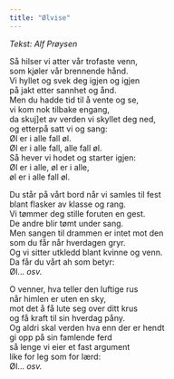 ```yaml
---
title: "Ølvise"
---
```


_Tekst: Alf Prøysen_

Så hilser vi atter vår trofaste venn,  
som kjøler vår brennende hånd.  
Vi hyllet og svek deg igjen og igjen  
på jakt etter sannhet og ånd.  
Men du hadde tid til å vente og se,  
vi kom nok tilbake engang,  
da skuj]et av verden vi skyllet deg ned,  
og etterpå satt vi og sang:  
Øl er i alle fall øl.  
Øl er i alle fall, alle fall øl.  
Så hever vi hodet og starter igjen:  
Øl er i alle, øl er i alle,  
øl er i alle fall øl.  

Du står på vårt bord når vi samles til fest  
blant flasker av klasse og rang.  
Vi tømmer deg stille foruten en gest.  
De andre blir tømt under sang.  
Men sangen til drammen er intet mot den  
som du får når hverdagen gryr.  
Og vi sitter utkledd blant kvinne og venn.  
Da får du vårt ah som betyr:  
Øl... _osv._  

O venner, hva teller den luftige rus  
når himlen er uten en sky,  
mot det å få lute seg over ditt krus  
og få kraft til sin hverdag påny.  
Og aldri skal verden hva enn der er hendt  
gi opp på sin famlende ferd  
så lenge vi eier et fast argument  
like for leg som for lærd:  
Øl... _osv._  